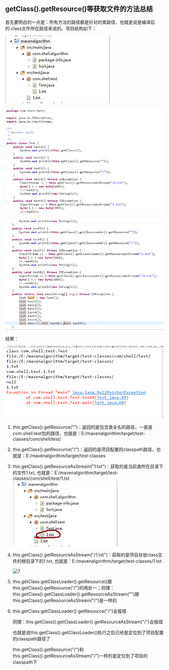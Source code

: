 ## getClass().getResource()等获取文件的方法总结

首先要明白的一点是：所有方法的路径都是针对的类路径，也就是说是编译后的.class文件所在路径来说的。项目结构如下：

 ![2](images\2.png)

 ![3](images\3.png)

![4](images\4.png)

结果：

 ![5](images\5.png)

1. this.getClass().getResource("")：返回的是包含类全名的路径，一直是com.shell.test包的路径，也就是：E:/mavenalgorithm/target/test-classes/com/shell/test/


2. this.getClass().getResource("/")：返回的是项目配置的classpath路径，也就是：E:/mavenalgorithm/target/test-classes


3. this.getClass().getResourceAsStream("1.txt")：获取的是当前类所在目录下的文件1.txt, 也就是：E:/mavenalgorithm/target/test-classes/com/shell/test/1.txt ![6](images\6.png)

4. this.getClass().getResourceAsStream("/1.txt")：获取的是项目存放class文件的根目录下的1.txt, 也就是：E:/mavenalgorithm/target/test-classes/1.txt

    ![7](C:\Users\Administrator\Desktop\note\java\images\7.png)

5. this.getClass.getClassLoader().getResource()跟this.getClass().getResource("/")的用处一；同理：this.getClass().getClassLoader().getResourceAsStream("")跟this.getClass().getResourceAsStream("/")是一样的

6. this.getClass.getClassLoader().getResource("/")会报错

   同理：this.getClass().getClassLoader().getResourceAsStream("/")会报错

   也就是说this.getClass().getClassLoader()执行之后已经是定位到了项目配置的classpath路径了

   this.getClass().getResource("/")和this.getClass().getResourceAsStream("/")一样的是定位到了项目的classpath下





